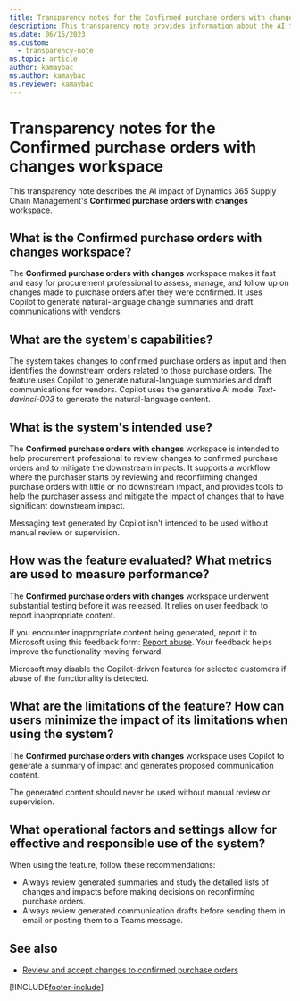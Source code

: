 ```yaml
---
title: Transparency notes for the Confirmed purchase orders with changes workspace
description: This transparency note provides information about the AI technology used in the Confirmed purchase orders with changes workspace for Dynamics 365 Supply Chain Management, along with key considerations and details about how the AI is used, how it was tested and evaluated, and any specific limitations.
ms.date: 06/15/2023
ms.custom: 
  - transparency-note
ms.topic: article
author: kamaybac
ms.author: kamaybac
ms.reviewer: kamaybac
---
```


# Transparency notes for the Confirmed purchase orders with changes workspace

This transparency note describes the AI impact of Dynamics 365 Supply Chain Management's **Confirmed purchase orders with changes** workspace.

## What is the Confirmed purchase orders with changes workspace?

The **Confirmed purchase orders with changes** workspace makes it fast and easy for procurement professional to assess, manage, and follow up on changes made to purchase orders after they were confirmed. It uses Copilot to generate natural-language change summaries and draft communications with vendors.

## What are the system's capabilities?

The system takes changes to confirmed purchase orders as input and then identifies the downstream orders related to those purchase orders. The feature uses Copilot to generate natural-language summaries and draft communications for vendors. Copilot uses the generative AI model *Text-davinci-003* to generate the natural-language content.

## What is the system's intended use?

The **Confirmed purchase orders with changes** workspace is intended to help procurement professional to review changes to confirmed purchase orders and to mitigate the downstream impacts. It supports a workflow where the purchaser starts by reviewing and reconfirming changed purchase orders with little or no downstream impact, and provides tools to help the purchaser assess and mitigate the impact of changes that to have significant downstream impact.

Messaging text generated by Copilot isn't intended to be used without manual review or supervision.

## How was the feature evaluated? What metrics are used to measure performance?

The **Confirmed purchase orders with changes** workspace underwent substantial testing before it was released. It relies on user feedback to report inappropriate content.

If you encounter inappropriate content being generated, report it to Microsoft using this feedback form: [Report abuse](https://msrc.microsoft.com/report/abuse?ThreatType=URL&IncidentType=Responsible%20AI&SourceUrl=https://dynamics.microsoft.com/supply-chain-management/overview/). Your feedback helps improve the functionality moving forward.

Microsoft may disable the Copilot-driven features for selected customers if abuse of the functionality is detected.

## What are the limitations of the feature? How can users minimize the impact of its limitations when using the system?

The **Confirmed purchase orders with changes** workspace uses Copilot to generate a summary of impact and generates proposed communication content.

The generated content should never be used without manual review or supervision.

## What operational factors and settings allow for effective and responsible use of the system?

When using the feature, follow these recommendations:

- Always review generated summaries and study the detailed lists of changes and impacts before making decisions on reconfirming purchase orders.
- Always review generated communication drafts before sending them in email or posting them to a Teams message.

## See also

- [Review and accept changes to confirmed purchase orders](procurement/purchase-order-changes-after-confirmation.md)

[!INCLUDE[footer-include](../includes/footer-banner.md)]
